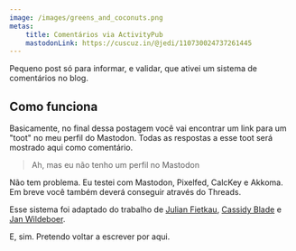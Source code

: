 ```yaml
---
image: /images/greens_and_coconuts.png
metas:
    title: Comentários via ActivityPub
    mastodonLink: https://cuscuz.in/@jedi/110730024737261445
---
```


Pequeno post só para informar, e validar, que ativei um sistema de comentários
no blog.

## Como funciona

Basicamente, no final dessa postagem você vai encontrar um link para um "toot"
no meu perfil do Mastodon. Todas as respostas a esse toot será mostrado aqui
como comentário.

> Ah, mas eu não tenho um perfil no Mastodon

Não tem problema. Eu testei com Mastodon, Pixelfed, CalcKey e Akkoma. Em breve
você também deverá conseguir através do Threads.

Esse sistema foi adaptado do trabalho de
[Julian Fietkau](https://fietkau.blog/2023/another_blog_resurrection_fediverse_new_comment_system),
[Cassidy Blade](https://mastodon.blaede.family/@cassidy/110623574992080570) e
[Jan Wildeboer](https://jan.wildeboer.net/2023/02/Jekyll-Mastodon-Comments/).

E, sim. Pretendo voltar a escrever por aqui.
